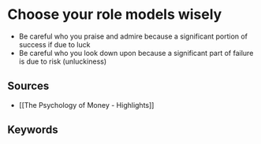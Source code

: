 # Choose your role models wisely
- Be careful who you praise and admire because a significant portion of success if due to luck
- Be careful who you look down upon because a significant part of failure is due to risk (unluckiness)

## Sources
- [[The Psychology of Money - Highlights]]
## Keywords
